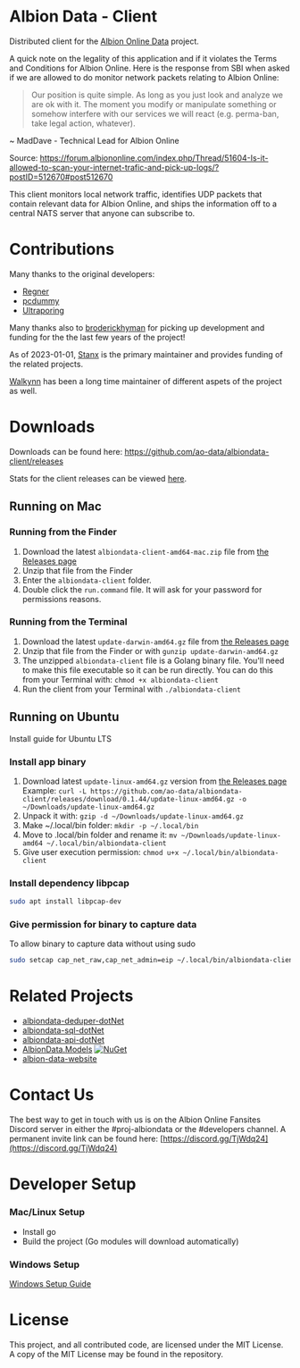 <!-- [![CircleCI](https://circleci.com/gh/broderickhyman/albiondata-client/tree/master.svg?style=svg)](https://circleci.com/gh/broderickhyman/albiondata-client/tree/master) [![Go Report Card](https://goreportcard.com/badge/github.com/broderickhyman/albiondata-client)](https://goreportcard.com/report/github.com/broderickhyman/albiondata-client)
-->

# Albion Data - Client
Distributed client for the [Albion Online Data](https://www.albion-online-data.com/)
project.

A quick note on the legality of this application and if it
violates the Terms and Conditions for Albion Online. Here is
the response from SBI when asked if we are allowed to do
monitor network packets relating to Albion Online:
> Our position is quite simple. As long as you just look and
analyze we are ok with it. The moment you modify or manipulate
something or somehow interfere with our services we will react
(e.g. perma-ban, take legal action, whatever).

~ MadDave - Technical Lead for Albion Online

Source: https://forum.albiononline.com/index.php/Thread/51604-Is-it-allowed-to-scan-your-internet-trafic-and-pick-up-logs/?postID=512670#post512670

This client monitors local network traffic, identifies UDP packets
that contain relevant data for Albion Online, and ships the information
off to a central NATS server that anyone can subscribe to.

<!--
[Client download stats](https://www.somsubhra.com/github-release-stats/?username=broderickhyman&repository=albiondata-client)
-->

<!-- 
### Contributing
This process is run on a [DigitalOcean Droplet](https://www.digitalocean.com) in order to ensure almost perfect uptime and high performance for the users. If you find this project beneficial to you then please consider a donation, thanks!!

-->

# Contributions
Many thanks to the original developers:
- [Regner](https://github.com/Regner)
- [pcdummy](https://github.com/pcdummy)
- [Ultraporing](https://github.com/Ultraporing)


Many thanks also to [broderickhyman](https://github.com/broderickhyman) for picking up development and funding for the the last few years of the project!

As of 2023-01-01, [Stanx](https://github.com/phendryx) is the primary maintainer and provides funding of the related projects.  

[Walkynn](https://github.com/walkeralencar) has been a long time maintainer of different aspets of the project as well.

# Downloads
Downloads can be found here: https://github.com/ao-data/albiondata-client/releases

Stats for the client releases can be viewed [here](https://tooomm.github.io/github-release-stats/?username=ao-data&repository=albiondata-client).
## Running on Mac

### Running from the Finder
1. Download the latest `albiondata-client-amd64-mac.zip` file from [the Releases page](https://github.com/ao-data/albiondata-client/releases)
2. Unzip that file from the Finder
3. Enter the `albiondata-client` folder.
4. Double click the `run.command` file. It will ask for your password for permissions reasons.

### Running from the Terminal
1. Download the latest `update-darwin-amd64.gz` file from [the Releases page](https://github.com/ao-data/albiondata-client/releases)
2. Unzip that file from the Finder or with `gunzip update-darwin-amd64.gz`
3. The unzipped `albiondata-client` file is a Golang binary file. You'll need to make this file executable so it can be run directly. You can do this from your Terminal with: `chmod +x albiondata-client`
4. Run the client from your Terminal with `./albiondata-client`

## Running on Ubuntu

Install guide for Ubuntu LTS

### Install app binary

1. Download latest `update-linux-amd64.gz` version from [the Releases page](https://github.com/ao-data/albiondata-client/releases) Example: `curl -L https://github.com/ao-data/albiondata-client/releases/download/0.1.44/update-linux-amd64.gz -o ~/Downloads/update-linux-amd64.gz`
2. Unpack it with: `gzip -d ~/Downloads/update-linux-amd64.gz`
3. Make ~/.local/bin folder: `mkdir -p ~/.local/bin`
4. Move to .local/bin folder and rename it: `mv ~/Downloads/update-linux-amd64 ~/.local/bin/albiondata-client`
5. Give user execution permission: `chmod u+x ~/.local/bin/albiondata-client`

### Install dependency libpcap

```bash
sudo apt install libpcap-dev
```

### Give permission for binary to capture data

To allow binary to capture data without using sudo

```bash
sudo setcap cap_net_raw,cap_net_admin=eip ~/.local/bin/albiondata-client
```

# Related Projects
- [albiondata-deduper-dotNet](https://github.com/ao-data/albiondata-deduper-dotNet)
- [albiondata-sql-dotNet](https://github.com/ao-data/albiondata-sql-dotNet)
- [albiondata-api-dotNet](https://github.com/ao-data/albiondata-api-dotNet)
- [AlbionData.Models](https://github.com/ao-data/albiondata-models-dotNet) [![NuGet](https://img.shields.io/nuget/v/AlbionData.Models.svg)](https://www.nuget.org/packages/AlbionData.Models/)
- [albion-data-website](https://github.com/ao-data/albion-data-website)

# Contact Us
The best way to get in touch with us is on the Albion Online Fansites Discord server in either the #proj-albiondata or the #developers channel. A permanent invite link can be found here: [https://discord.gg/TjWdq24](https://discord.gg/TjWdq24)

# Developer Setup
### Mac/Linux Setup
- Install go
- Build the project (Go modules will download automatically)

### Windows Setup
[Windows Setup Guide](https://github.com/ao-data/albiondata-client/wiki/Building-in-Windows)

# License
This project, and all contributed code, are licensed under the MIT
License. A copy of the MIT License may be found in the repository.
